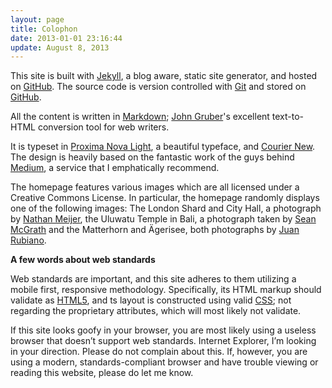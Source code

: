 ```yaml
---
layout: page
title: Colophon
date: 2013-01-01 23:16:44
update: August 8, 2013
---
```


This site is built with [Jekyll], a blog aware, static site generator, and hosted on [GitHub]. The source code is version controlled with [Git] and stored on [GitHub].

All the content is written in [Markdown]; [John Gruber]'s excellent text-to-HTML conversion tool for web writers.

It is typeset in [Proxima Nova Light], a beautiful typeface, and [Courier New]. The design is heavily based on the fantastic work of the guys behind [Medium], a service that I emphatically recommend.

The homepage features various images which are all licensed under a Creative Commons License. In particular, the homepage randomly displays one of the following images: The London Shard and City Hall, a photograph by [Nathan Meijer], the Uluwatu Temple in Bali, a photograph taken by [Sean McGrath] and the Matterhorn and Ägerisee, both photographs by [Juan Rubiano].


**A few words about web standards**

Web standards are important, and this site adheres to them utilizing a mobile first, responsive methodology. Specifically, its HTML markup should validate as [HTML5], and ts layout is constructed using valid [CSS]; not regarding the proprietary attributes, which will most likely not validate.

If this site looks goofy in your browser, you are most likely using a useless browser that doesn’t support web standards. Internet Explorer, I’m looking in your direction. Please do not complain about this. If, however, you are using a modern, standards-compliant browser and have trouble viewing or reading this website, please do let me know.

[GitHub]: http://pages.github.com
[Jekyll]: https://github.com/mojombo/jekyll
[Proxima Nova Light]: https://typekit.com/fonts/proxima-nova
[Git]: http://git-scm.com
[GitHub]: https://github.com/wiaderny/wiaderny.github.com "Peak about"
[Markdown]: http://daringfireball.net/projects/markdown/
[John Gruber]: http://daringfireball.net/
[Courier New]: http://www.myfonts.com/fonts/microsoft/courier-new/
[HTML5]: http://www.whatwg.org/specs/web-apps/current-work/
[CSS]: http://jigsaw.w3.org/css-validator/validator?uri=http://wiaderny.org/assets/css/style.css
[Nathan Meijer]: http://www.flickr.com/photos/61295396@N08
[Sean McGrath]: http://www.flickr.com/photos/52798669@N00
[Juan Rubiano]: http://www.flickr.com/photos/32126508@N00
[Medium]: http://wwww.medium.com